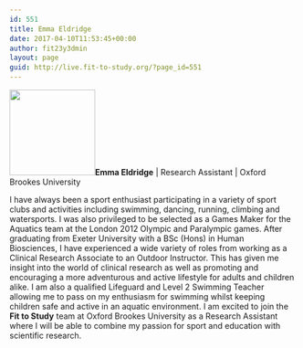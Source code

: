 ```yaml
---
id: 551
title: Emma Eldridge
date: 2017-04-10T11:53:45+00:00
author: fit23y3dmin
layout: page
guid: http://live.fit-to-study.org/?page_id=551
---
```

**[<img class="wp-image-828 size-thumbnail alignleft" src="/wp-content/uploads/2017/05/Emma.jpg?resize=150%2C150&#038;ssl=1" alt="" width="150" height="150" srcset="/wp-content/uploads/2017/05/Emma.jpg?resize=150%2C150&ssl=1 150w, /wp-content/uploads/2017/05/Emma.jpg?zoom=2&resize=150%2C150&ssl=1 300w, /wp-content/uploads/2017/05/Emma.jpg?zoom=3&resize=150%2C150&ssl=1 450w" sizes="(max-width: 150px) 100vw, 150px" data-recalc-dims="1" />](/wp-content/uploads/2017/05/Emma.jpg?ssl=1)Emma Eldridge** | Research Assistant | Oxford Brookes University

I have always been a sport enthusiast participating in a variety of sport clubs and activities including swimming, dancing, running, climbing and watersports. I was also privileged to be selected as a Games Maker for the Aquatics team at the London 2012 Olympic and Paralympic games. After graduating from Exeter University with a BSc (Hons) in Human Biosciences, I have experienced a wide variety of roles from working as a Clinical Research Associate to an Outdoor Instructor. This has given me insight into the world of clinical research as well as promoting and encouraging a more adventurous and active lifestyle for adults and children alike. I am also a qualified Lifeguard and Level 2 Swimming Teacher allowing me to pass on my enthusiasm for swimming whilst keeping children safe and active in an aquatic environment. I am excited to join the **Fit to Study** team at Oxford Brookes University as a Research Assistant where I will be able to combine my passion for sport and education with scientific research.